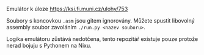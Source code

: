 
Emulátor k úloze https://ksi.fi.muni.cz/ulohy/753

Soubory s koncovkou `.asm` jsou gitem ignorovány. Můžete spustit libovolný assembly soubor zavoláním `./run.py <nazev souboru>`.

Logika emulátoru zůstává nedotčena, tento repozitář existuje pouze protože nerad bojuju s Pythonem na Nixu.
